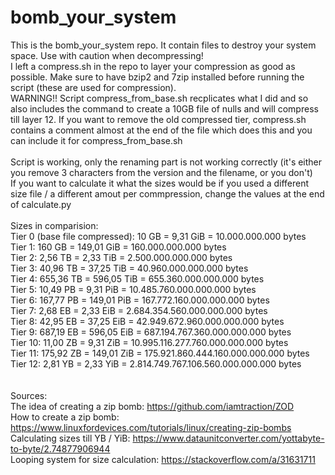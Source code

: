 # bomb_your_system

This is the bomb_your_system repo. It contain files to destroy your system space. Use with caution when decompressing! <br>
I left a compress.sh in the repo to layer your compression as good as possible. Make sure to have bzip2 and 7zip installed before running the script (these are used for compression). <br>
WARNING!! Script compress_from_base.sh recplicates what I did and so also includes the command to create a 10GB file of nulls and will compress till layer 12. If you want to remove the old compressed tier, compress.sh contains a comment almost at the end of the file which does this and you can include it for compress_from_base.sh <br> <br>
Script is working, only the renaming part is not working correctly (it's either you remove 3 characters from the version and the filename, or you don't)<br>
If you want to calculate it what the sizes would be if you used a different size file / a different amout per commpression, change the values at the end of calculate.py <br> <br>
Sizes in comparision: <br>
Tier 0 (base file compressed): 10 GB     = 9,31 GiB   = 10.000.000.000 bytes <br>
Tier 1:                        160 GB    = 149,01 GiB = 160.000.000.000 bytes <br>
Tier 2:                        2,56 TB   = 2,33 TiB   = 2.500.000.000.000 bytes <br>
Tier 3:                        40,96 TB  = 37,25 TiB  = 40.960.000.000.000 bytes <br>
Tier 4:                        655,36 TB = 596,05 TiB = 655.360.000.000.000 bytes <br>
Tier 5:                        10,49 PB  = 9,31 PiB   = 10.485.760.000.000.000 bytes <br>
Tier 6:                        167,77 PB = 149,01 PiB = 167.772.160.000.000.000 bytes <br>
Tier 7:                        2,68 EB   = 2,33 EiB   = 2.684.354.560.000.000.000 bytes <br>
Tier 8:                        42,95 EB  = 37,25 EiB  = 42.949.672.960.000.000.000 bytes <br>
Tier 9:                        687,19 EB = 596,05 EiB = 687.194.767.360.000.000.000 bytes <br>
Tier 10:                       11,00 ZB  = 9,31 ZiB   = 10.995.116.277.760.000.000.000 bytes <br>
Tier 11:                       175,92 ZB = 149,01 ZiB = 175.921.860.444.160.000.000.000 bytes <br>
Tier 12:                       2,81 YB   =  2,33 YiB  = 2.814.749.767.106.560.000.000.000 bytes <br><br><br>
Sources:<br>
The idea of creating a zip bomb: https://github.com/iamtraction/ZOD<br>
How to create a zip bomb: https://www.linuxfordevices.com/tutorials/linux/creating-zip-bombs<br>
Calculating sizes till YB / YiB: https://www.dataunitconverter.com/yottabyte-to-byte/2.74877906944<br>
Looping system for size calculation: https://stackoverflow.com/a/31631711